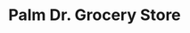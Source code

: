 ---
title: "Palm Dr. Grocery Store"
url: /florida-city/palm-dr-grocery-store/
shop: Lebensmittel
---